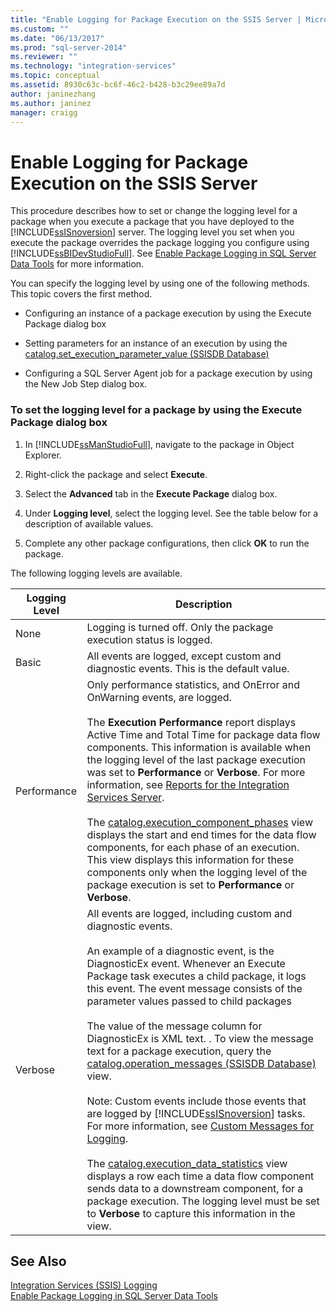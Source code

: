 ```yaml
---
title: "Enable Logging for Package Execution on the SSIS Server | Microsoft Docs"
ms.custom: ""
ms.date: "06/13/2017"
ms.prod: "sql-server-2014"
ms.reviewer: ""
ms.technology: "integration-services"
ms.topic: conceptual
ms.assetid: 8930c63c-bc6f-46c2-b428-b3c29ee89a7d
author: janinezhang
ms.author: janinez
manager: craigg
---
```

# Enable Logging for Package Execution on the SSIS Server
  This procedure describes how to set or change the logging level for a package when you execute a package that you have deployed to the [!INCLUDE[ssISnoversion](../includes/ssisnoversion-md.md)] server. The logging level you set when you execute the package overrides the package logging you configure using [!INCLUDE[ssBIDevStudioFull](../includes/ssbidevstudiofull-md.md)]. See [Enable Package Logging in SQL Server Data Tools](../../2014/integration-services/enable-package-logging-in-sql-server-data-tools.md) for more information.  
  
 You can specify the logging level by using one of the following methods. This topic covers the first method.  
  
-   Configuring an instance of a package execution by using the Execute Package dialog box  
  
-   Setting parameters for an instance of an execution by using the [catalog.set_execution_parameter_value &#40;SSISDB Database&#41;](/sql/integration-services/system-stored-procedures/catalog-set-execution-parameter-value-ssisdb-database)  
  
-   Configuring a SQL Server Agent job for a package execution by using the New Job Step dialog box.  
  
### To set the logging level for a package by using the Execute Package dialog box  
  
1.  In [!INCLUDE[ssManStudioFull](../includes/ssmanstudiofull-md.md)], navigate to the package in Object Explorer.  
  
2.  Right-click the package and select **Execute**.  
  
3.  Select the **Advanced** tab in the **Execute Package** dialog box.  
  
4.  Under **Logging level**, select the logging level. See the table below for a description of available values.  
  
5.  Complete any other package configurations, then click **OK** to run the package.  
  
 The following logging levels are available.  
  
|Logging Level|Description|  
|-------------------|-----------------|  
|None|Logging is turned off. Only the package execution status is logged.|  
|Basic|All events are logged, except custom and diagnostic events. This is the default value.|  
|Performance|Only performance statistics, and OnError and OnWarning events, are logged.<br /><br /> The **Execution Performance** report displays Active Time and Total Time for package data flow components. This information is available when the logging level of the last package execution was set to **Performance** or **Verbose**. For more information, see [Reports for the Integration Services Server](../../2014/integration-services/reports-for-the-integration-services-server.md).<br /><br /> The [catalog.execution_component_phases](/sql/integration-services/system-views/catalog-execution-component-phases) view displays the start and end times for the data flow components, for each phase of an execution. This view displays this information for these components only when the logging level of the package execution is set to **Performance** or **Verbose**.|  
|Verbose|All events are logged, including custom and diagnostic events.<br /><br /> An example of a diagnostic event, is the DiagnosticEx event. Whenever an Execute Package task executes a child package, it logs this event. The event message consists of the parameter values passed to child packages<br /><br /> The value of the message column for DiagnosticEx is XML text. . To view the message text for a package execution, query the [catalog.operation_messages &#40;SSISDB Database&#41;](/sql/integration-services/system-views/catalog-operation-messages-ssisdb-database) view.<br /><br /> Note: Custom events include those events that are logged by [!INCLUDE[ssISnoversion](../includes/ssisnoversion-md.md)] tasks. For more information, see [Custom Messages for Logging](../../2014/integration-services/custom-messages-for-logging.md).<br /><br /> The [catalog.execution_data_statistics](../relational-databases/statistics/statistics.md) view displays a row each time a data flow component sends data to a downstream component, for a package execution. The logging level must be set to **Verbose** to capture this information in the view.|  
  
## See Also  
 [Integration Services &#40;SSIS&#41; Logging](performance/integration-services-ssis-logging.md)   
 [Enable Package Logging in SQL Server Data Tools](../../2014/integration-services/enable-package-logging-in-sql-server-data-tools.md)  
  
  
